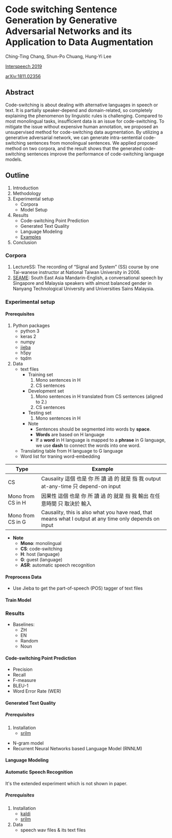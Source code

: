# Code switching Sentence Generation by Generative Adversarial Networks and its Application to Data Augmentation

Ching-Ting Chang, Shun-Po Chuang, Hung-Yi Lee

[Interspeech 2019](https://www.isca-speech.org/archive/Interspeech_2019/pdfs/3214.pdf)

[arXiv:1811.02356](https://arxiv.org/abs/1811.02356)

## Abstract

Code-switching is about dealing with alternative languages in speech or text. It is partially speaker-depend and domain-related, so completely explaining the phenomenon by linguistic rules is challenging. Compared to most monolingual tasks, insufficient data is an issue for code-switching. To mitigate the issue without expensive human annotation, we proposed an unsupervised method for code-switching data augmentation. By utilizing a generative adversarial network, we can generate intra-sentential code-switching sentences from monolingual sentences. We applied proposed method on two corpora, and the result shows that the generated code-switching sentences improve the performance of code-switching language models.


## Outline
1. Introduction
2. Methodology
3. Experimental setup
    - Corpora
    - Model Setup
4. Results
    - Code-switching Point Prediction
    - Generated Text Quality
    - Language Modeling
    - [Examples](https://chingtingc.github.io/Code-Switching-Sentence-Generation-by-GAN/)
5. Conclusion

### Corpora

1. LectureSS: The recording of “Signal and System” (SS) course by one Tai-wanese instructor at National Taiwan University in 2006.
2. [SEAME](https://catalog.ldc.upenn.edu/LDC2015S04): South East Asia Mandarin-English, a conversational speech by Singapore and Malaysia speakers with almost balanced gender in Nanyang Technological University and Universities Sains Malaysia.

### Experimental setup

#### Prerequisites
1. Python packages
    - python 3
    - keras 2
    - numpy
    - [jieba](https://github.com/fxsjy/jieba)
    - h5py
    - tqdm
3. Data
    - text files
        * Training set
            1. Mono sentences in H
            2. CS sentences
        * Development set
            1. Mono sentences in H translated from CS sentences (aligned to 2.)
            2. CS sentences
        * Testing set
            1. Mono sentences in H
        * Note
            * Sentences should be segmented into words by **space**.
            * **Words** are based on H language
            * If a **word** in H language is mapped to a **phrase** in G language, we use **dash** to connect the words into one word.
    - Translating table from H language to G language
    - Word list for traning word-embedding

Type| Example
----|---------
CS  | Causality 這個 也是 你 所 讀 過 的 就是 指 我 output at-any-time 只 depend-on input
Mono from CS in H  | 因果性 這個 也是 你 所 讀 過 的 就是 指 我 輸出 在任意時間 只 取決於 輸入
Mono from CS in G  | Causality, this is also what you have read, that means what I output at any time only depends on input


* **Note**
    * **Mono**: monolingual
    * **CS**: code-switching
    * **H**: host (language)
    * **G**: guest (language)
    * **ASR**: automatic speech recognition

#### Preprocess Data

* Use Jieba to get the part-of-speech (POS) tagger of text files

#### Train Model

### Results

* Baselines:
    * ZH
    * EN
    * Random
    * Noun

#### Code-switching Point Prediction

* Precision
* Recall
* F-measure
* BLEU-1
* Word Error Rate (WER)

#### Generated Text Quality

##### Prerequisites

1. Installation
    - [srilm](http://www.speech.sri.com/projects/srilm/)

* N-gram model
* Recurrent Neural Networks based Language Model (RNNLM)

#### Language Modeling

#### Automatic Speech Recognition

It's the extended experiment which is not shown in paper.

##### Prerequisites
1. Installation
    - [kaldi](https://kaldi-asr.org/)
    - [srilm](http://www.speech.sri.com/projects/srilm/)
2. Data
    - speech wav files & its text files

